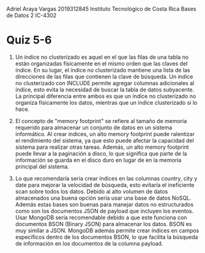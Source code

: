 Adriel Araya Vargas 
2019312845 
Instituto Tecnológico de Costa Rica 
Bases de Datos 2
IC-4302

# Quiz 5-6

1. Un índice no clusterizado es aquel en el que las filas de una tabla no están organizadas físicamente en el mismo orden que las claves del índice. En su lugar, el índice no clusterizado mantiene una lista de las direcciones de las filas que contienen la clave de búsqueda. Un índice no clusterizado con INCLUDE permite agregar columnas adicionales al índice, esto evita la necesidad de buscar la tabla de datos subyacente. La principal diferencia entre ambos es que un índice no clusterizado no organiza físicamente los datos, mientras que un índice clusterizado sí lo hace.  

2. El concepto de "memory footprint" se refiere al tamaño de memoria requerido para almacenar un conjunto de datos en un sistema informático. Al crear índices, un alto memory footprint puede ralentizar el rendimiento del sistema, ya que esto puede afectar la capacidad del sistema para realizar otras tareas. Además, un alto memory footprint puede llevar a la paginación a disco, lo que significa que parte de la información se guarda en el disco duro en lugar de en la memoria principal del sistema.

3. Lo que recomendaría sería crear índices en las columnas country, city y date para mejorar la velocidad de búsqueda, esto evitaría el ineficiente scan sobre todos los datos. Debido al alto volumen de datos almacenados una buena opción sería usar una base de datos NoSQL. Además estas bases son buenas para manejar datos no estructurados como son los documentos JSON de payload que incluyen los eventos. Usar MongoDB sería recomendable debido a que este funciona con documentos BSON (Binary JSON) para almacenar los datos. BSON es muy similar a JSON. MongoDB además permite crear índices en campos específicos dentro de los documentos BSON, lo que facilita la búsqueda de información en los documentos de la columna payload.